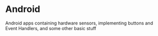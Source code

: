# Android
Android apps containing hardware sensors, implementing buttons and Event Handlers, and some other basic stuff
